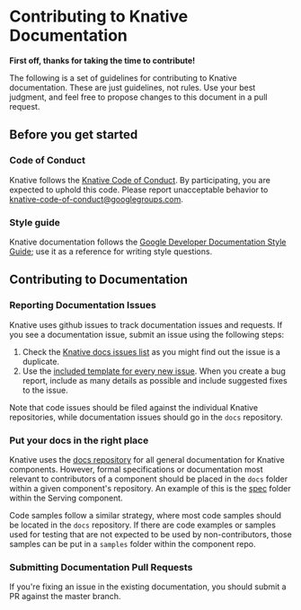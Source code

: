 # Contributing to Knative Documentation

**First off, thanks for taking the time to contribute!**

The following is a set of guidelines for contributing to Knative documentation.
These are just guidelines, not rules. Use your best judgment, and feel free to
propose changes to this document in a pull request.

## Before you get started

### Code of Conduct

Knative follows the [Knative Code of Conduct](community/CODE-OF-CONDUCT.md). By
participating, you are expected to uphold this code. Please report unacceptable
behavior to knative-code-of-conduct@googlegroups.com.

### Style guide

Knative documentation follows the
[Google Developer Documentation Style Guide](https://developers.google.com/style/);
use it as a reference for writing style questions.

## Contributing to Documentation

### Reporting Documentation Issues

Knative uses github issues to track documentation issues and requests. If you
see a documentation issue, submit an issue using the following steps:

1. Check the [Knative docs issues list](https://github.com/knative/docs/issues)
   as you might find out the issue is a duplicate.
2. Use the [included template for every new issue](https://github.com/knative/docs/issues/new).
   When you create a bug report, include as many details as possible and include
   suggested fixes to the issue.

Note that code issues should be filed against the individual Knative repositories,
while documentation issues should go in the `docs` repository.

### Put your docs in the right place

Knative uses the [docs repository](https://github.com/knative/docs) for all
general documentation for Knative components. However, formal specifications
or documentation most relevant to contributors of a component should be placed
in the `docs` folder within a given component's repository. An example of this
is the [spec](https://github.com/knative/serving/tree/master/docs/spec)
folder within the Serving component.

Code samples follow a similar strategy, where most code samples should be located
in the `docs` repository. If there are code examples or samples used for testing
that are not expected to be used by non-contributors, those samples can be put
in a `samples` folder within the component repo.

### Submitting Documentation Pull Requests

If you're fixing an issue in the existing documentation, you should submit a
PR against the master branch.
